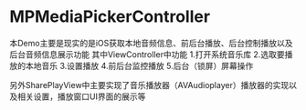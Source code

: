 # MPMediaPickerController
本Demo主要是现实的是iOS获取本地音频信息、前后台播放、后台控制播放以及后台音频信息展示功能
其中ViewController中功能
1.打开系统音乐库
2.选取要播放的本地音乐
3.设置播放
4.前后台监控播放
5.后台（锁屏）屏幕操作

另外SharePlayView中主要实现了音乐播放器（AVAudioplayer）播放器的实现以及相关设置，播放窗口UI界面的展示等
